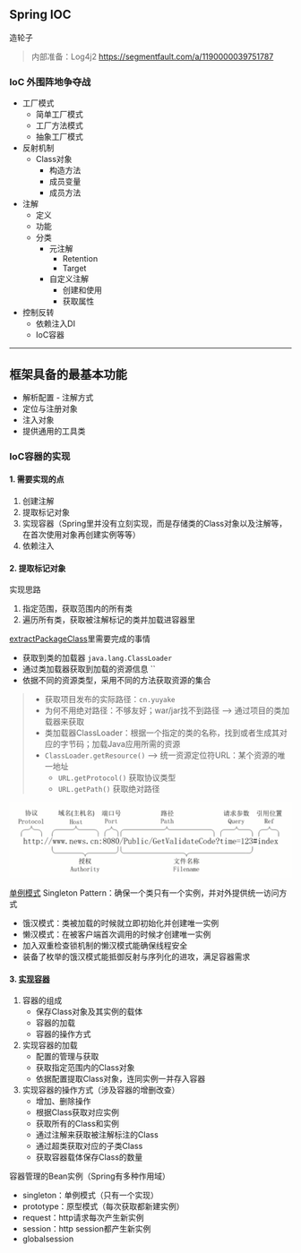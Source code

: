 ## Spring IOC

造轮子

> 内部准备：Log4j2 https://segmentfault.com/a/1190000039751787

### IoC 外围阵地争夺战

- 工厂模式
    - 简单工厂模式
    - 工厂方法模式
    - 抽象工厂模式
- 反射机制
    - Class对象
        - 构造方法
        - 成员变量
        - 成员方法
- 注解
    - 定义
    - 功能
    - 分类
        - 元注解
            - Retention
            - Target
        - 自定义注解
            - 创建和使用
            - 获取属性
- 控制反转
    - 依赖注入DI
    - IoC容器
    

---

## 框架具备的最基本功能

- 解析配置 - 注解方式
- 定位与注册对象
- 注入对象
- 提供通用的工具类

### IoC容器的实现

#### 1. 需要实现的点

1. 创建注解
2. 提取标记对象
3. 实现容器（Spring里并没有立刻实现，而是存储类的Class对象以及注解等，在首次使用对象再创建实例等等）
4. 依赖注入

#### 2. 提取标记对象

实现思路

1. 指定范围，获取范围内的所有类
2. 遍历所有类，获取被注解标记的类并加载进容器里
   
[extractPackageClass](./src/main/java/cn/yuyake/util/ClassUtil.java)里需要完成的事情

- 获取到类的加载器 `java.lang.ClassLoader`
- 通过类加载器获取到加载的资源信息 ``
- 依据不同的资源类型，采用不同的方法获取资源的集合

> - 获取项目发布的实际路径：`cn.yuyake`
> - 为何不用绝对路径：不够友好；war/jar找不到路径 --> 通过项目的类加载器来获取
> - 类加载器ClassLoader：根据一个指定的类的名称，找到或者生成其对应的字节码；加载Java应用所需的资源
> - `ClassLoader.getResource()` --> 统一资源定位符URL：某个资源的唯一地址
>   - `URL.getProtocol()` 获取协议类型
>   - `URL.getPath()` 获取绝对路径

![URL](./img/URL.png)

[单例模式](./src/test/java/cn/yuyake/singletion/SingletonDemo.java) Singleton Pattern：确保一个类只有一个实例，并对外提供统一访问方式

- 饿汉模式：类被加载的时候就立即初始化并创建唯一实例
- 懒汉模式：在被客户端首次调用的时候才创建唯一实例
- 加入双重检查锁机制的懒汉模式能确保线程安全
- 装备了枚举的饿汉模式能抵御反射与序列化的进攻，满足容器需求

#### 3. [实现容器](./src/main/java/cn/yuyake/core/BeanContainer.java)

1. 容器的组成
    - 保存Class对象及其实例的载体
    - 容器的加载
    - 容器的操作方式
2. 实现容器的加载
    - 配置的管理与获取
    - 获取指定范围内的Class对象
    - 依据配置提取Class对象，连同实例一并存入容器
3. 实现容器的操作方式（涉及容器的增删改查）
    - 增加、删除操作
    - 根据Class获取对应实例
    - 获取所有的Class和实例
    - 通过注解来获取被注解标注的Class
    - 通过超类获取对应的子类Class
    - 获取容器载体保存Class的数量

容器管理的Bean实例（Spring有多种作用域）

- singleton：单例模式（只有一个实现）
- prototype：原型模式（每次获取都新建实例）
- request：http请求每次产生新实例
- session：http session都产生新实例
- globalsession